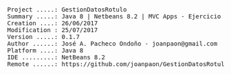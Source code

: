 <pre>

Project .....: GestionDatosRotulo
Summary .....: Java 8 | Netbeans 8.2 | MVC Apps - Ejercicio 01
Creation ....: 26/06/2017
Modification : 25/07/2017
Version .....: 0.1.7
Author ......: José A. Pacheco Ondoño - joanpaon@gmail.com
Platform ....: Java 8
IDE .........: NetBeans 8.2
Remote ......: https://github.com/joanpaon/GestionDatosRotulo.git

</pre>
